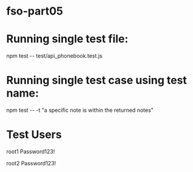 # fso-part05


# Running single test file:

npm test -- test/api_phonebook.test.js

# Running single test case using test name:
npm test -- -t "a specific note is within the returned notes"


# Test Users

root1
Password123!

root2
Password123!